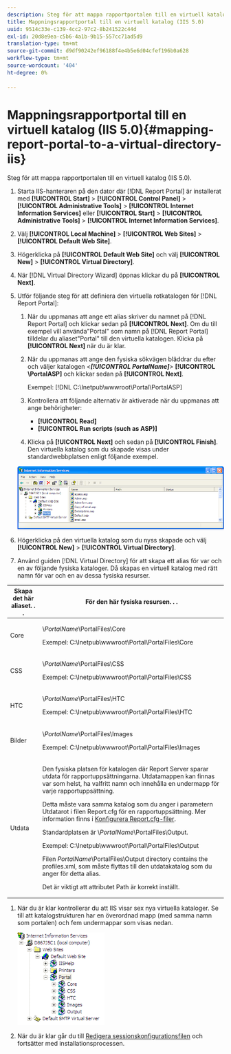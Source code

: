 ```yaml
---
description: Steg för att mappa rapportportalen till en virtuell katalog (IIS 5.0).
title: Mappningsrapportportal till en virtuell katalog (IIS 5.0)
uuid: 9514c33e-c139-4cc2-97c2-8b241522c44d
exl-id: 20d8e9ea-c5b6-4a1b-9b15-557cc71ad5d9
translation-type: tm+mt
source-git-commit: d9df90242ef96188f4e4b5e6d04cfef196b0a628
workflow-type: tm+mt
source-wordcount: '404'
ht-degree: 0%

---
```


# Mappningsrapportportal till en virtuell katalog (IIS 5.0){#mapping-report-portal-to-a-virtual-directory-iis}

Steg för att mappa rapportportalen till en virtuell katalog (IIS 5.0).

1. Starta IIS-hanteraren på den dator där [!DNL Report Portal] är installerat med **[!UICONTROL Start]** > **[!UICONTROL Control Panel]** > **[!UICONTROL Administrative Tools]** > **[!UICONTROL Internet Information Services]** eller **[!UICONTROL Start]** > **[!UICONTROL Administrative Tools]** > **[!UICONTROL Internet Information Services]**.

1. Välj **[!UICONTROL Local Machine]** > **[!UICONTROL Web Sites]** > **[!UICONTROL Default Web Site]**.

1. Högerklicka på **[!UICONTROL Default Web Site]** och välj **[!UICONTROL New]** > **[!UICONTROL Virtual Directory]**.

1. När [!DNL Virtual Directory Wizard] öppnas klickar du på **[!UICONTROL Next]**.

1. Utför följande steg för att definiera den virtuella rotkatalogen för [!DNL Report Portal]:

   1. När du uppmanas att ange ett alias skriver du namnet på [!DNL Report Portal] och klickar sedan på **[!UICONTROL Next]**. Om du till exempel vill använda&quot;Portal&quot; som namn på [!DNL Report Portal] tilldelar du aliaset&quot;Portal&quot; till den virtuella katalogen. Klicka på **[!UICONTROL Next]** när du är klar.

   1. När du uppmanas att ange den fysiska sökvägen bläddrar du efter och väljer katalogen *&lt;**[!UICONTROL PortalName]**>* **[!UICONTROL \PortalASP]** och klickar sedan på **[!UICONTROL Next]**.

      Exempel: [!DNL C:\Inetpub\wwwroot\Portal\PortalASP]

   1. Kontrollera att följande alternativ är aktiverade när du uppmanas att ange behörigheter:

      * **[!UICONTROL Read]**
      * **[!UICONTROL Run scripts (such as ASP)]**
   1. Klicka på **[!UICONTROL Next]** och sedan på **[!UICONTROL Finish]**. Den virtuella katalog som du skapade visas under standardwebbplatsen enligt följande exempel.

   ![](assets/RptPort_scrn_VirDirManual.png)

1. Högerklicka på den virtuella katalog som du nyss skapade och välj **[!UICONTROL New]** > **[!UICONTROL Virtual Directory]**.

1. Använd guiden [!DNL Virtual Directory] för att skapa ett alias för var och en av följande fysiska kataloger. Då skapas en virtuell katalog med rätt namn för var och en av dessa fysiska resurser.

<table id="table_B2E04423C20F40CAA8EDA3FCBA210AA2"> 
 <thead> 
  <tr> 
   <th colname="col1" class="entry"> Skapa det här aliaset. . . </th> 
   <th colname="col2" class="entry"> För den här fysiska resursen. . . </th> 
  </tr>
 </thead>
 <tbody> 
  <tr> 
   <td colname="col1"> Core </td> 
   <td colname="col2"> <p>\<i>PortalName</i>\PortalFiles\Core </p> <p>Exempel: <span class="filepath"> C:\Inetpub\wwwroot\Portal\PortalFiles\Core</span> </p> </td> 
  </tr> 
  <tr> 
   <td colname="col1"> CSS </td> 
   <td colname="col2"> <p>\<i>PortalName</i>\PortalFiles\CSS </p> <p>Exempel: <span class="filepath"> C:\Inetpub\wwwroot\Portal\PortalFiles\CSS</span> </p> </td> 
  </tr> 
  <tr> 
   <td colname="col1"> HTC </td> 
   <td colname="col2"> <p>\<i>PortalName</i>\PortalFiles\HTC </p> <p>Exempel: <span class="filepath"> C:\Inetpub\wwwroot\Portal\PortalFiles\HTC</span> </p> </td> 
  </tr> 
  <tr> 
   <td colname="col1"> Bilder </td> 
   <td colname="col2"> <p>\<i>PortalName</i>\PortalFiles\Images </p> <p>Exempel: <span class="filepath"> C:\Inetpub\wwwroot\Portal\PortalFiles\Images</span> </p> </td> 
  </tr> 
  <tr> 
   <td colname="col1"> Utdata </td> 
   <td colname="col2"> <p>Den fysiska platsen för katalogen där <span class="keyword"> Report Server</span> sparar utdata för rapportuppsättningarna. Utdatamappen kan finnas var som helst, ha valfritt namn och innehålla en undermapp för varje rapportuppsättning. </p> <p>Detta måste vara samma katalog som du anger i parametern Utdatarot i filen <span class="filepath"> Report.cfg</span> för en rapportuppsättning. Mer information finns i <a href="../../../../home/c-rpt-oview/c-admin-rpt/c-config-rpt-files.md#concept-cf4b95344fcb4c8c877db91e5f1d345d"> Konfigurera Report.cfg-filer</a>. </p> <p>Standardplatsen är \<i>PortalName</i>\PortalFiles\Output. </p> <p>Exempel: <span class="filepath"> C:\Inetpub\wwwroot\Portal\PortalFiles\Output</span> </p> <p>Filen <i>PortalName</i>\PortalFiles\Output directory contains the <span class="filepath"> profiles.xml</span>, som måste flyttas till den utdatakatalog som du anger för detta alias. </p> <p>Det är viktigt att attributet <span class="wintitle"> Path</span> är korrekt inställt. </p> </td> 
  </tr> 
 </tbody> 
</table>

1. När du är klar kontrollerar du att IIS visar sex nya virtuella kataloger. Se till att katalogstrukturen har en överordnad mapp (med samma namn som portalen) och fem undermappar som visas nedan.

   ![](assets/rptPort_scrn_VirDirs_Installed.png)

1. När du är klar går du till [Redigera sessionskonfigurationsfilen](../../../../home/c-rpt-oview/c-install-rpt-port/t-edit-sess-config-file.md#task-cf11c3a780bd4936afd3f64a6b30afc7) och fortsätter med installationsprocessen.

